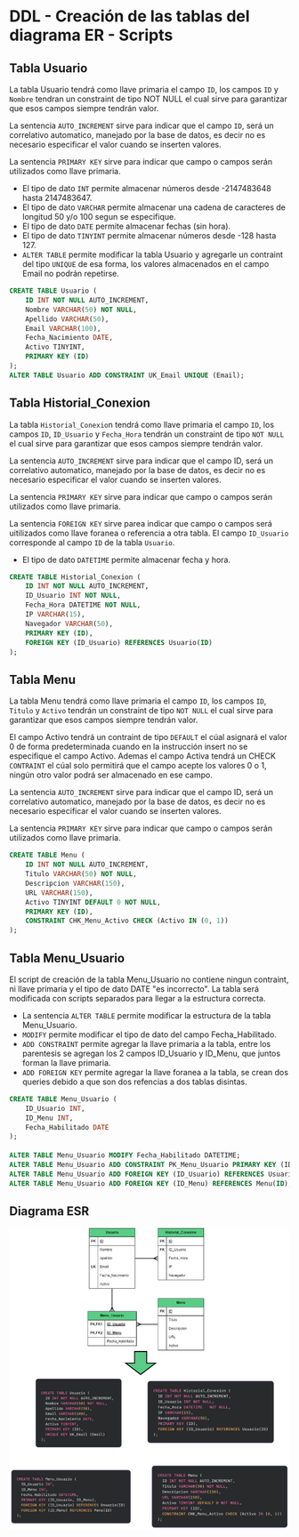 # DDL - Creación de las tablas del diagrama ER - Scripts

## Tabla Usuario

La tabla Usuario tendrá como llave primaria el campo `ID`, los campos `ID` y `Nombre` tendran un constraint de tipo NOT NULL el cual sirve para garantizar que esos campos siempre tendrán valor.

La sentencia `AUTO_INCREMENT` sirve para indicar que el campo `ID`, será un correlativo automatico, manejado por la base de datos, es decir no es necesario especificar el valor cuando se inserten valores.

La sentencia `PRIMARY KEY` sirve para indicar que campo o campos serán utilizados como llave primaria.

- El tipo de dato `INT` permite almacenar números desde -2147483648 hasta 2147483647.
- El tipo de dato `VARCHAR` permite almacenar una cadena de caracteres de longitud 50 y/o 100 segun se especifique.
- El tipo de dato `DATE` permite almacenar fechas (sin hora).
- El tipo de dato `TINYINT` permite almacenar números desde -128 hasta 127.
- `ALTER TABLE` permite modificar la tabla Usuario y agregarle un contraint del tipo `UNIQUE` de esa forma, los valores almacenados en el campo Email no podrán repetirse.

```sql
CREATE TABLE Usuario (
	ID INT NOT NULL AUTO_INCREMENT, 
	Nombre VARCHAR(50) NOT NULL, 
	Apellido VARCHAR(50), 
	Email VARCHAR(100), 
	Fecha_Nacimiento DATE,
	Activo TINYINT,
	PRIMARY KEY (ID)
);
ALTER TABLE Usuario ADD CONSTRAINT UK_Email UNIQUE (Email);
```

## Tabla Historial_Conexion

La tabla `Historial_Conexio`n tendrá como llave primaria el campo `ID`, los campos `ID`, `ID_Usuario` y `Fecha_Hora` tendrán un constraint de tipo `NOT NULL` el cual sirve para garantizar que esos campos siempre tendrán valor.

La sentencia `AUTO_INCREMENT` sirve para indicar que el campo ID, será un correlativo automatico, manejado por la base de datos, es decir no es necesario especificar el valor cuando se inserten valores.

La sentencia `PRIMARY KEY` sirve para indicar que campo o campos serán utilizados como llave primaria.

La sentencia `FOREIGN KEY` sirve parea indicar que campo o campos será uitilizados como llave foranea o referencia a otra tabla. El campo `ID_Usuario` corresponde al campo `ID` de la tabla `Usuario`.

- El tipo de dato `DATETIME` permite almacenar fecha y hora.

```sql
CREATE TABLE Historial_Conexion (
	ID INT NOT NULL AUTO_INCREMENT,
	ID_Usuario INT NOT NULL,
	Fecha_Hora DATETIME NOT NULL,
	IP VARCHAR(15), 
	Navegador VARCHAR(50), 
	PRIMARY KEY (ID),
	FOREIGN KEY (ID_Usuario) REFERENCES Usuario(ID)
);
```

## Tabla Menu

La tabla Menu tendrá como llave primaria el campo `ID`, los campos `ID`, `Titulo` y `Activo` tendrán un constraint de tipo `NOT NULL` el cual sirve para garantizar que esos campos siempre tendrán valor.

El campo Activo tendrá un contraint de tipo `DEFAULT` el cúal asignará el valor 0 de forma predeterminada cuando en la instrucción insert no se especifique el campo Activo. Ademas el campo Activa tendrá un CHECK `CONTRAINT` el cúal solo permitirá que el campo acepte los valores 0 o 1, ningún otro valor podrá ser almacenado en ese campo.

La sentencia `AUTO_INCREMENT` sirve para indicar que el campo ID, será un correlativo automatico, manejado por la base de datos, es decir no es necesario especificar el valor cuando se inserten valores.

La sentencia `PRIMARY KEY` sirve para indicar que campo o campos serán utilizados como llave primaria.

```sql
CREATE TABLE Menu (
	ID INT NOT NULL AUTO_INCREMENT,
	Titulo VARCHAR(50) NOT NULL, 
	Descripcion VARCHAR(150), 
	URL VARCHAR(150), 
	Activo TINYINT DEFAULT 0 NOT NULL,
	PRIMARY KEY (ID),
	CONSTRAINT CHK_Menu_Activo CHECK (Activo IN (0, 1))
);
```

## Tabla Menu_Usuario

El script de creación de la tabla Menu_Usuario no contiene ningun contraint, ni llave primaria y el tipo de dato DATE "es incorrecto". La tabla será modificada con scripts separados para llegar a la estructura correcta.

- La sentencia `ALTER TABLE` permite modificar la estructura de la tabla Menu_Usuario.
- `MODIFY` permite modificar el tipo de dato del campo Fecha_Habilitado.
- `ADD CONSTRAINT` permite agregar la llave primaria a la tabla, entre los parentesis se agregan los 2 campos ID_Usuario y ID_Menu, que juntos forman la llave primaria.
- `ADD FOREIGN KEY` permite agregar la llave foranea a la tabla, se crean dos queries debido a que son dos refencias a dos tablas disintas.

```sql
CREATE TABLE Menu_Usuario (
	ID_Usuario INT,
	ID_Menu INT,
	Fecha_Habilitado DATE
);

ALTER TABLE Menu_Usuario MODIFY Fecha_Habilitado DATETIME;
ALTER TABLE Menu_Usuario ADD CONSTRAINT PK_Menu_Usuario PRIMARY KEY (ID_Usuario, ID_Menu);
ALTER TABLE Menu_Usuario ADD FOREIGN KEY (ID_Usuario) REFERENCES Usuario(ID);
ALTER TABLE Menu_Usuario ADD FOREIGN KEY (ID_Menu) REFERENCES Menu(ID);
```

## Diagrama ESR

![](https://github.com/mayracmg/playground-sql-facilito/blob/f5753c08814bb14e3ecf1db49f46995fde1dbcc9/markdowns/ER%20con%20Scripts.png?raw=true)